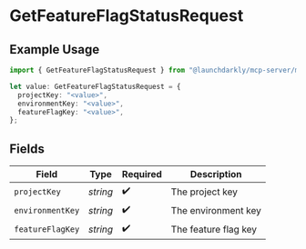 # GetFeatureFlagStatusRequest

## Example Usage

```typescript
import { GetFeatureFlagStatusRequest } from "@launchdarkly/mcp-server/models/operations";

let value: GetFeatureFlagStatusRequest = {
  projectKey: "<value>",
  environmentKey: "<value>",
  featureFlagKey: "<value>",
};
```

## Fields

| Field                | Type                 | Required             | Description          |
| -------------------- | -------------------- | -------------------- | -------------------- |
| `projectKey`         | *string*             | :heavy_check_mark:   | The project key      |
| `environmentKey`     | *string*             | :heavy_check_mark:   | The environment key  |
| `featureFlagKey`     | *string*             | :heavy_check_mark:   | The feature flag key |